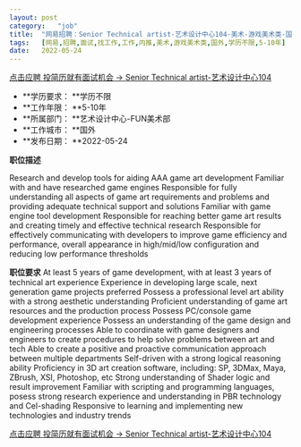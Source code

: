 ```yaml
---
layout:	post
category:	"job"
title:	"网易招聘：Senior Technical artist-艺术设计中心104-美术-游戏美术类-国外学历不限5-10年"
tags:	[网易,招聘,面试,找工作,工作,内推,美术,游戏美术类,国外,学历不限,5-10年]
date:	2022-05-24
---
```


[点击应聘 投简历就有面试机会 -> Senior Technical artist-艺术设计中心104](http://mobile.bole.netease.com/bole/boleDetail?id=39828&employeeId=346f03c3cda5f04c&key=all)



- **学历要求： **学历不限
- **工作年限： **5-10年
- **所属部门： **艺术设计中心-FUN美术部
- **工作城市： **国外
- **发布日期： **2022-05-24



**职位描述**

Research and develop tools for aiding AAA game art development
Familiar with and have researched game engines
Responsible for fully understanding all aspects of game art requirements and problems and providing adequate technical support and solutions
Familiar with game engine tool development
Responsible for reaching better game art results and creating timely and effective technical research
Responsible for effectively communicating with developers to improve game efficiency and performance, overall appearance in high/mid/low configuration and reducing low performance thresholds



**职位要求**
At least 5 years of game development, with at least 3 years of technical art experience
Experience in developing large scale, next generation game projects preferred
Possess a professional level art ability with a strong aesthetic understanding
Proficient understanding of game art resources and the production process
Possess PC/console game development experience
Possess an understanding of the game design and engineering processes
Able to coordinate with game designers and engineers to create procedures to help solve problems between art and tech
Able to create a positive and proactive communication approach between multiple departments
Self-driven with a strong logical reasoning ability
Proficiency in 3D art creation software, including: SP, 3DMax, Maya, ZBrush, XSI, Photoshop, etc
Strong understanding of Shader logic and result improvement
Familiar with scripting and programming languages, posess strong research experience and understanding in PBR technology and Cel-shading
Responsive to learning and implementing new technologies and industry trends



[点击应聘 投简历就有面试机会 -> Senior Technical artist-艺术设计中心104](http://mobile.bole.netease.com/bole/boleDetail?id=39828&employeeId=346f03c3cda5f04c&key=all)